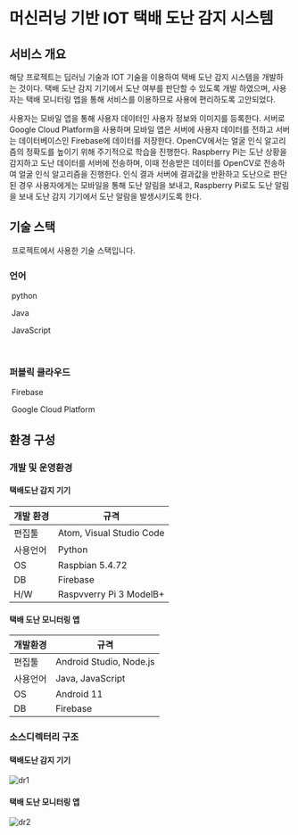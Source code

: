 # 머신러닝 기반 IOT 택배 도난 감지 시스템

## 서비스 개요 

 해당 프로젝트는 딥러닝 기술과 IOT 기술을 이용하여 택배 도난 감지 시스템을 개발하는 것이다. 택배 도난 감지 기기에서 도난 여부를 판단할 수 있도록 개발 하였으며, 사용자는 택배 모니터링 앱을 통해 서비스를 이용하므로 사용에 편리하도록 고안되었다.

 사용자는 모바일 앱을 통해 사용자 데이터인 사용자 정보와 이미지를 등록한다. 서버로 Google Cloud Platform을 사용하며 모바일 앱은 서버에 사용자 데이터를 전하고 서버는 데이터베이스인 Firebase에 데이터를 저장한다. OpenCV에서는 얼굴 인식 알고리즘의 정확도를 높이기 위해 주기적으로 학습을 진행한다. Raspberry Pi는 도난 상황을 감지하고 도난 데이터를 서버에 전송하며, 이때 전송받은 데이터를 OpenCV로 전송하여 얼굴 인식 알고리즘을 진행한다. 인식 결과 서버에 결과값을 반환하고 도난으로 판단된 경우 사용자에게는 모바일을 통해 도난 알림을 보내고, Raspberry Pi로도 도난 알림을 보내 도난 감지 기기에서 도난 알람을 발생시키도록 한다.

## 기술 스택

​	프로젝트에서 사용한 기술 스택입니다.

### 	언어

​		python

​		Java

​		JavaScript

​	

### 	퍼블릭 클라우드

​		Firebase

​		Google Cloud Platform



## 환경 구성

### 		개발 및 운영환경

#### 				택배도난 감지 기기

| 개발 환경 | 규격                     |
| --------- | ------------------------ |
| 편집툴    | Atom, Visual Studio Code |
| 사용언어  | Python                   |
| OS        | Raspbian 5.4.72          |
| DB        | Firebase                 |
| H/W       | Raspvverry Pi 3 ModelB+  |

#### 				택배 도난 모니터링 앱

| 개발환경 | 규격                    |
| -------- | ----------------------- |
| 편집툴   | Android Studio, Node.js |
| 사용언어 | Java, JavaScript        |
| OS       | Android 11              |
| DB       | Firebase                |



### 		소스디렉터리 구조

#### 				택배도난 감지 기기

![dr1](https://user-images.githubusercontent.com/87285592/126587241-794d4faa-af96-4e5f-bbd3-6e5f2699816a.jpg)

#### 				택배 도난 모니터링 앱

![dr2](https://user-images.githubusercontent.com/87285592/126587247-279adf23-4656-4b4c-a38d-2ec64c5bf9be.jpg)

